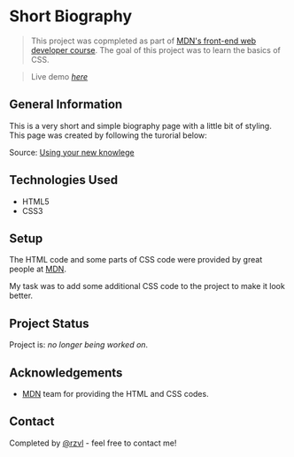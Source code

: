 # Short Biography

> This project was copmpleted as part of [MDN's front-end web developer course](https://developer.mozilla.org/en-US/docs/Learn/CSS/First_steps/Using_your_new_knowledge).
The goal of this project was to learn the basics of CSS.

> Live demo [_here_](https://rzvl.github.io/biography-format/)


## General Information

This is a very short and simple biography page with a little bit of styling.
This page was created by following the turorial below:

Source: [Using your new knowlege](https://developer.mozilla.org/en-US/docs/Learn/CSS/First_steps/Using_your_new_knowledge)


## Technologies Used

- HTML5
- CSS3


## Setup

The HTML code and some parts of CSS code were provided by great people at 
[MDN](https://developer.mozilla.org/).

My task was to add some additional CSS code to the project to make it look 
better.


## Project Status

Project is: _no longer being worked on_.


## Acknowledgements

- [MDN](https://developer.mozilla.org/) team for providing the HTML and CSS 
codes.


## Contact
Completed by [@rzvl](https://github.com/rzvl) - feel free to contact me!
